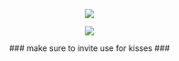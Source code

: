 <p align="center">
<a href="https://top.gg/bot/1094942437820076083">
  <img src="https://top.gg/api/widget/1094942437820076083.svg">
</a>

</div>

<p align="center">  
<img src="[https://discord.c99.nl/widget/theme-4/1094511683554267197.png](https://lanyard.kyrie25.me/api/1098175594363109459?waveColor=fff&waveSpotifyColor=212121&gradient=fff&borderRadius=25px&bg=000)">
</p>

<p align="center">
### make sure to invite use for kisses ###
</a>
